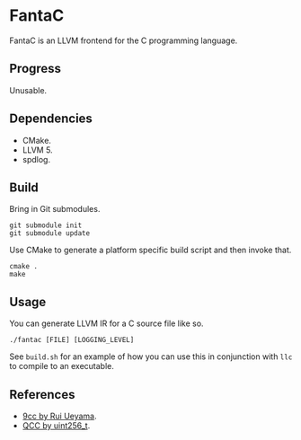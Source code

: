 # FantaC
FantaC is an LLVM frontend for the C programming language.
## Progress
Unusable.
## Dependencies
* CMake.
* LLVM 5.
* spdlog.
## Build
Bring in Git submodules.
```
git submodule init
git submodule update
```
Use CMake to generate a platform specific build script and then invoke that.
```
cmake .
make
```
## Usage
You can generate LLVM IR for a C source file like so.
```
./fantac [FILE] [LOGGING_LEVEL]
```
See ```build.sh``` for an example of how you can use this in conjunction with ```llc``` to compile to an executable.
## References
* [9cc by Rui Ueyama](https://github.com/rui314/9cc).
* [QCC by uint256_t](https://github.com/maekawatoshiki/qcc).
